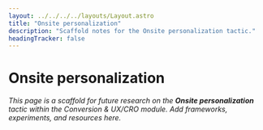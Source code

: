 ```yaml
---
layout: ../../../../layouts/Layout.astro
title: "Onsite personalization"
description: "Scaffold notes for the Onsite personalization tactic."
headingTracker: false
---
```

# Onsite personalization

_This page is a scaffold for future research on the **Onsite personalization** tactic within the Conversion & UX/CRO module. Add frameworks, experiments, and resources here._
